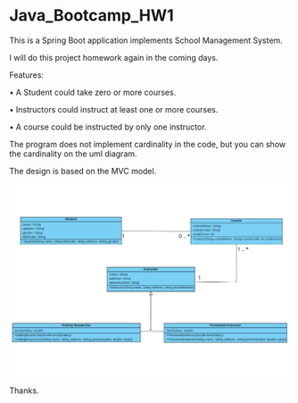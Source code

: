 # Java_Bootcamp_HW1

This is a Spring Boot application implements School Management System. 

I will do this project homework again in the coming days.

Features:

• A Student could take zero or more courses.

• Instructors could instruct at least one or more courses. 

• A course could be instructed by only one instructor.

The program does not implement cardinality in the code, but you can show the cardinality on the uml diagram.

The design is based on the MVC model.

![img.png](img.png)

Thanks.
